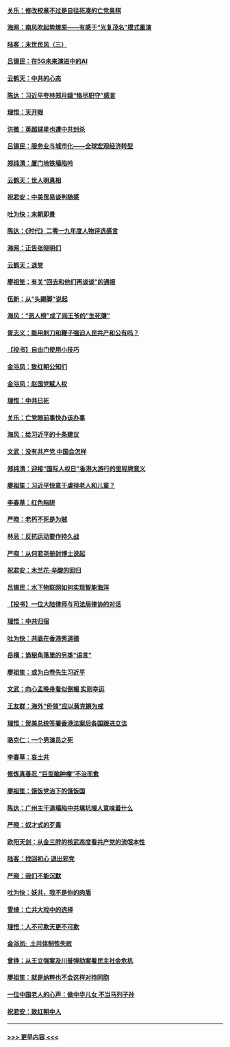 #### [关乐：修改校章不过是自往死凑的亡党臭棋](../pages/nsc993/n11735097.md?t=12202222) 
#### [海网：南风吹起势燎原——有感于“光复茂名”模式重演](../pages/nsc993/n11732308.md?t=12202222) 
#### [陆客：末世民风（三）](../pages/nsc993/n11732211.md?t=12202222) 
#### [吕锡民：在5G未来演进中的AI](../pages/nsc993/n11730010.md?t=12202222) 
#### [云鹤天：中共的心态](../pages/nsc993/n11729906.md?t=12202222) 
#### [陈达：习近平夸林郑月娥“恪尽职守”感言](../pages/nsc993/n11729881.md?t=12202222) 
#### [理悟：天开眼](../pages/nsc993/n11729699.md?t=12202222) 
#### [洪微：英超球星也遭中共封杀](../pages/nsc993/n11727243.md?t=12202222) 
#### [吕锡民：服务业与城市化——全球宏观经济转型](../pages/nsc993/n11725845.md?t=12202222) 
#### [郑纯清：厦门地铁塌陷吟](../pages/nsc993/n11725813.md?t=12202222) 
#### [云鹤天：世人明真相](../pages/nsc993/n11725621.md?t=12202222) 
#### [祝君安：中美贸易谈判随感](../pages/nsc993/n11725609.md?t=12202222) 
#### [吐为快：末朝即景](../pages/nsc993/n11723365.md?t=12202222) 
#### [陈达：《时代》二零一九年度人物评选感言](../pages/nsc993/n11723337.md?t=12202222) 
#### [海网：正告张晓明们](../pages/nsc993/n11723228.md?t=12202222) 
#### [云鹤天：退党](../pages/nsc993/n11723056.md?t=12202222) 
#### [廖祖笙：有关“回去和他们再谈谈”的通报](../pages/nsc993/n11722442.md?t=12202222) 
#### [伍新：从“头踢脚”说起](../pages/nsc993/n11722429.md?t=12202222) 
#### [海风：“恶人榜”成了阎王爷的“生死簿”](../pages/nsc993/n11722272.md?t=12202222) 
#### [胥志义：能用剌刀和鞭子强迫人民共产和公有吗？](../pages/nsc993/n11720569.md?t=12202222) 
#### [【投书】自由门使用小技巧](../pages/nsc993/n11720180.md?t=12202222) 
#### [金浴凤：致红朝公知们](../pages/nsc993/n11720563.md?t=12202222) 
#### [金浴凤：赵国党赋人权](../pages/nsc993/n11720533.md?t=12202222) 
#### [理悟：中共已死](../pages/nsc993/n11720233.md?t=12202222) 
#### [关乐：亡党眼前事快办该办事](../pages/nsc993/n11719160.md?t=12202222) 
#### [海风：给习近平的十条建议](../pages/nsc993/n11717616.md?t=12202222) 
#### [文武：没有共产党 中国会怎样](../pages/nsc993/n11717584.md?t=12202222) 
#### [郑纯清：迎接“国际人权日”香港大游行的里程牌意义](../pages/nsc993/n11717417.md?t=12202222) 
#### [廖祖笙：习近平快意于虐待老人和儿童？](../pages/nsc993/n11715313.md?t=12202222) 
#### [李春草：红色陷阱](../pages/nsc993/n11715029.md?t=12202222) 
#### [严晓：老朽不死是为贼](../pages/nsc993/n11712910.md?t=12202222) 
#### [林忌：反抗运动要作持久战](../pages/nsc993/n11712623.md?t=12202222) 
#### [严晓：从何君尧册封博士说起](../pages/nsc993/n11712465.md?t=12202222) 
#### [祝君安：木兰花·辛酸的回归](../pages/nsc993/n11712381.md?t=12202222) 
#### [吕锡民：水下物联网如何实现智能海洋](../pages/nsc993/n11711158.md?t=12202222) 
#### [【投书】一位大陆律师与司法局律协的对话](../pages/nsc993/n11709675.md?t=12202222) 
#### [理悟：中共归宿](../pages/nsc993/n11710059.md?t=12202222) 
#### [吐为快：共匪在香港秀道德](../pages/nsc993/n11709979.md?t=12202222) 
#### [岳横：诡秘角落里的另类“语言”](../pages/nsc993/n11709792.md?t=12202222) 
#### [廖祖笙：或为白卷先生习近平](../pages/nsc993/n11708330.md?t=12202222) 
#### [文武：向心孟晚舟看似倒楣 实则幸运](../pages/nsc993/n11708236.md?t=12202222) 
#### [王友群：海外“侨领”应以黄克锵为戒](../pages/nsc993/n11706176.md?t=12202222) 
#### [理悟：贺美总统签署香港法案后各国跟进立法](../pages/nsc993/n11706853.md?t=12202222) 
#### [骆克仁：一个男演员之死](../pages/nsc993/n11706677.md?t=12202222) 
#### [李春草：哀土共](../pages/nsc993/n11706255.md?t=12202222) 
#### [修炼真善忍 “巨型脑肿瘤”不治而愈](../pages/nsc993/n11705340.md?t=12202222) 
#### [廖祖笙：饿饭党治下的饿饭国](../pages/nsc993/n11705085.md?t=12202222) 
#### [陈达：广州主干道塌陷中共填坑埋人意味着什么](../pages/nsc993/n11705046.md?t=12202222) 
#### [严晓：奴才式的歹毒](../pages/nsc993/n11704826.md?t=12202222) 
#### [欧阳天剑：从金三胖的核武态度看共产党的流氓本性](../pages/nsc993/n11702238.md?t=12202222) 
#### [陆客：找回初心 退出邪党](../pages/nsc993/n11702213.md?t=12202222) 
#### [严晓：我们不能沉默](../pages/nsc993/n11702110.md?t=12202222) 
#### [吐为快：妖共，我不是你的肉盾](../pages/nsc993/n11701366.md?t=12202222) 
#### [雪绮：亡共大戏中的选择](../pages/nsc993/n11699922.md?t=12202222) 
#### [理悟：人不可欺天更不可欺](../pages/nsc993/n11699657.md?t=12202222) 
#### [金浴凤:  土共体制性失败](../pages/nsc993/n11699361.md?t=12202222) 
#### [曾铮：从王立强案及川普弹劾案看民主社会危机](../pages/nsc993/n11699318.md?t=12202222) 
#### [廖祖笙：就是纳粹也不会这样对待同胞](../pages/nsc993/n11697658.md?t=12202222) 
#### [一位中国老人的心声：做中华儿女 不当马列子孙](../pages/nsc993/n11697525.md?t=12202222) 
#### [祝君安：致红朝中人](../pages/nsc993/n11697518.md?t=12202222) 

----
#### [ >>> 更早内容 <<< ](../indexes/nsc993-earlier.md)
